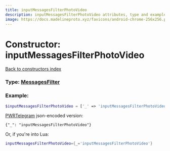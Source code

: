 ```yaml
---
title: inputMessagesFilterPhotoVideo
description: inputMessagesFilterPhotoVideo attributes, type and example
image: https://docs.madelineproto.xyz/favicons/android-chrome-256x256.png
---
```

# Constructor: inputMessagesFilterPhotoVideo  
[Back to constructors index](index.md)






### Type: [MessagesFilter](../types/MessagesFilter.md)


### Example:

```php
$inputMessagesFilterPhotoVideo = ['_' => 'inputMessagesFilterPhotoVideo'];
```  

[PWRTelegram](https://pwrtelegram.xyz) json-encoded version:

```
{"_": "inputMessagesFilterPhotoVideo"}
```


Or, if you're into Lua:

```lua
inputMessagesFilterPhotoVideo={_='inputMessagesFilterPhotoVideo'}

```


